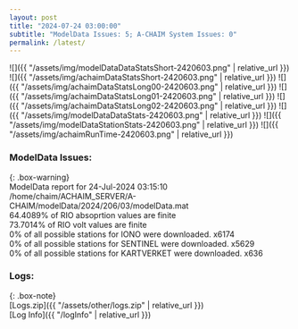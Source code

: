 ```yaml
---
layout: post
title: "2024-07-24 03:00:00"
subtitle: "ModelData Issues: 5; A-CHAIM System Issues: 0"
permalink: /latest/
---
```


![]({{ "/assets/img/modelDataDataStatsShort-2420603.png" | relative_url }})
![]({{ "/assets/img/achaimDataStatsShort-2420603.png" | relative_url }})
![]({{ "/assets/img/achaimDataStatsLong00-2420603.png" | relative_url }})
![]({{ "/assets/img/achaimDataStatsLong01-2420603.png" | relative_url }})
![]({{ "/assets/img/achaimDataStatsLong02-2420603.png" | relative_url }})
![]({{ "/assets/img/modelDataDataStats-2420603.png" | relative_url }})
![]({{ "/assets/img/modelDataStationStats-2420603.png" | relative_url }})
![]({{ "/assets/img/achaimRunTime-2420603.png" | relative_url }})


### ModelData Issues:  
  
{: .box-warning}  
 ModelData report for 24-Jul-2024 03:15:10   
 /home/chaim/ACHAIM_SERVER/A-CHAIM/modelData/2024/206/03/modelData.mat   
 64.4089% of RIO absoprtion values are finite   
 73.7014% of RIO volt values are finite   
 0% of all possible stations for IONO were downloaded. x6174   
 0% of all possible stations for SENTINEL were downloaded. x5629   
 0% of all possible stations for KARTVERKET were downloaded. x636   
  


### Logs:  
  
{: .box-note}  
[Logs.zip]({{ "/assets/other/logs.zip" | relative_url }})  
[Log Info]({{ "/logInfo" | relative_url }})  
